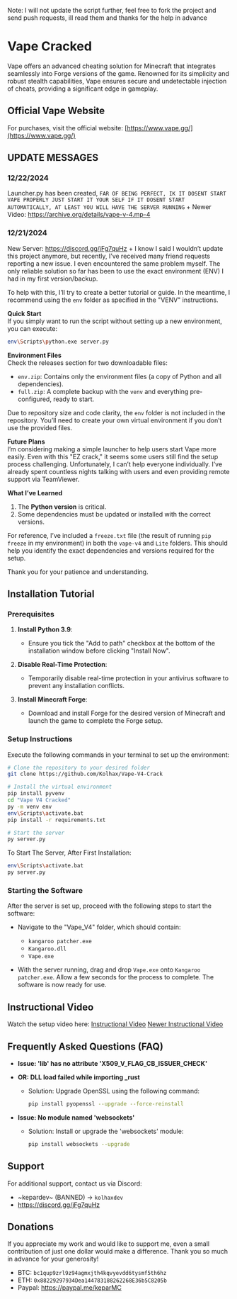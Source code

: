 Note: I will not update the script further, feel free to fork the project and send push requests, ill read them and thanks for the help in advance

# Vape Cracked

Vape offers an advanced cheating solution for Minecraft that integrates seamlessly into Forge versions of the game. Renowned for its simplicity and robust stealth capabilities, Vape ensures secure and undetectable injection of cheats, providing a significant edge in gameplay.

## Official Vape Website
For purchases, visit the official website:
[https://www.vape.gg/](https://www.vape.gg/)

## UPDATE MESSAGES

### 12/22/2024
Launcher.py has been created, 
` FAR OF BEING PERFECT, IK IT DOSENT START VAPE PROPERLY JUST START IT YOUR SELF IF IT DOSENT START AUTOMATICALLY, AT LEAST YOU WILL HAVE THE SERVER RUNNING `
+
Newer Video: https://archive.org/details/vape-v-4.mp-4
### 12/21/2024
New Server: https://discord.gg/jFg7quHz
+
I know I said I wouldn’t update this project anymore, but recently, I’ve received many friend requests reporting a new issue. I even encountered the same problem myself. The only reliable solution so far has been to use the exact environment (ENV) I had in my first version/backup.

To help with this, I’ll try to create a better tutorial or guide. In the meantime, I recommend using the `env` folder as specified in the "VENV" instructions.  

**Quick Start**  
If you simply want to run the script without setting up a new environment, you can execute:  
```bash
env\Scripts\python.exe server.py
```

**Environment Files**  
Check the releases section for two downloadable files:  
- `env.zip`: Contains only the environment files (a copy of Python and all dependencies).  
- `full.zip`: A complete backup with the `venv` and everything pre-configured, ready to start.  

Due to repository size and code clarity, the `env` folder is not included in the repository. You’ll need to create your own virtual environment if you don’t use the provided files.

**Future Plans**  
I’m considering making a simple launcher to help users start Vape more easily. Even with this "EZ crack," it seems some users still find the setup process challenging. Unfortunately, I can’t help everyone individually. I’ve already spent countless nights talking with users and even providing remote support via TeamViewer.  

**What I’ve Learned**  
1. The **Python version** is critical.  
2. Some dependencies must be updated or installed with the correct versions.  

For reference, I’ve included a `freeze.txt` file (the result of running `pip freeze` in my environment) in both the `vape-v4` and `Lite` folders. This should help you identify the exact dependencies and versions required for the setup.

Thank you for your patience and understanding.


## Installation Tutorial

### Prerequisites
1. **Install Python 3.9**:
   - Ensure you tick the "Add to path" checkbox at the bottom of the installation window before clicking "Install Now".

2. **Disable Real-Time Protection**:
   - Temporarily disable real-time protection in your antivirus software to prevent any installation conflicts.

3. **Install Minecraft Forge**:
   - Download and install Forge for the desired version of Minecraft and launch the game to complete the Forge setup.

### Setup Instructions
Execute the following commands in your terminal to set up the environment:

```bash
# Clone the repository to your desired folder
git clone https://github.com/Kolhax/Vape-V4-Crack

# Install the virtual environment
pip install pyvenv
cd "Vape V4 Cracked"
py -m venv env
env\Scripts\activate.bat
pip install -r requirements.txt

# Start the server
py server.py
```

To Start The Server, After First Installation:
```bash
env\Scripts\activate.bat
py server.py
```

### Starting the Software
After the server is set up, proceed with the following steps to start the software:
- Navigate to the "Vape_V4" folder, which should contain:
  - `kangaroo patcher.exe`
  - `Kangaroo.dll`
  - `Vape.exe`

- With the server running, drag and drop `Vape.exe` onto `Kangaroo patcher.exe`. Allow a few seconds for the process to complete. The software is now ready for use.

## Instructional Video
Watch the setup video here:
[Instructional Video](https://web.archive.org/web/20231211230047/https://cdn.discordapp.com/attachments/1127981561820754011/1127982978388201472/2023-07-10_11-13-30.mp4)
[Newer Instructional Video](https://archive.org/details/vape-v-4.mp-4)

## Frequently Asked Questions (FAQ)

- **Issue: 'lib' has no attribute 'X509_V_FLAG_CB_ISSUER_CHECK'**
- **OR: DLL load failed while importing _rust**
  - Solution: Upgrade OpenSSL using the following command:
    ```bash
    pip install pyopenssl --upgrade --force-reinstall
    ```

- **Issue: No module named 'websockets'**
  - Solution: Install or upgrade the 'websockets' module:
    ```bash
    pip install websockets --upgrade
    ```

## Support
For additional support, contact us via Discord:
- ~kepardev~ (BANNED) -> `kolhaxdev`
- https://discord.gg/jFg7quHz

## Donations
If you appreciate my work and would like to support me, even a small contribution of just one dollar would make a difference. Thank you so much in advance for your generosity!
- BTC: `bc1qup9zrl9z94agmxjth4kqvyevdd6tysmf5th6hz`
- ETH: `0x88229297934Dea144783188262268E36b5C8205b`
- Paypal: https://paypal.me/keparMC
